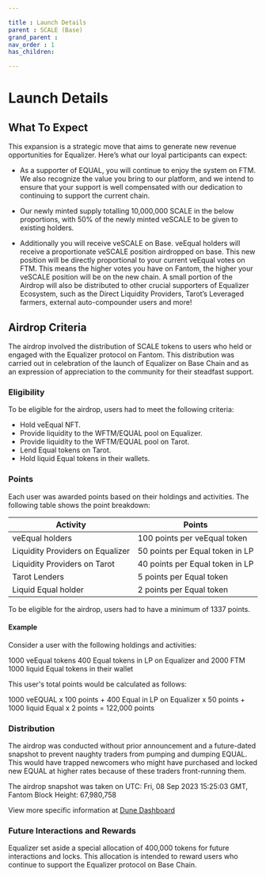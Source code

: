 ```yaml
---

title : Launch Details
parent : SCALE (Base)
grand_parent :
nav_order : 1
has_children:

---
```


# Launch Details

## What To Expect

This expansion is a strategic move that aims to generate new revenue opportunities for Equalizer. Here’s what our loyal participants can expect:

 *  As a supporter of EQUAL, you will continue to enjoy the system on FTM. We also recognize the value you bring to our platform, and we intend to ensure that your support is well compensated with our dedication to continuing to support the current chain.

*  Our newly minted supply totalling 10,000,000 SCALE in the below proportions, with 50% of the newly minted veSCALE to be given to existing holders.

*  Additionally you will receive veSCALE on Base. veEqual holders will receive a proportionate veSCALE position airdropped on base. This new position will be directly proportional to your current veEqual votes on FTM. This means the higher votes you have on Fantom, the higher your veSCALE position will be on the new chain.   A small portion of the Airdrop will also be distributed to other crucial supporters of Equalizer Ecosystem, such as the Direct Liquidity Providers, Tarot’s Leveraged farmers, external auto-compounder users and more! 


##  Airdrop Criteria 


The airdrop involved the distribution of SCALE tokens to users who held or engaged with the Equalizer protocol on Fantom. This distribution was carried out in celebration of the launch of Equalizer on Base Chain and as an expression of appreciation to the community for their steadfast support.





### Eligibility

To be eligible for the airdrop, users had to meet the following criteria:

* Hold veEqual NFT.
* Provide liquidity to the WFTM/EQUAL pool on Equalizer.
* Provide liquidity to the WFTM/EQUAL pool on Tarot.
* Lend Equal tokens on Tarot.
* Hold liquid Equal tokens in their wallets.

### Points

Each user was awarded points based on their holdings and activities. The following table shows the point breakdown:


|Activity| Points |
|--|--|
| veEqual holders | 100 points per veEqual token |
| Liquidity Providers on Equalizer | 50 points per Equal token in LP |
| Liquidity Providers on Tarot | 40 points per Equal token in LP |
| Tarot Lenders | 5 points per Equal token |
| Liquid Equal holder | 2 points per Equal token |


To be eligible for the airdrop, users had to have a minimum of 1337 points.

#### Example

Consider a user with the following holdings and activities:

1000 veEqual tokens
400 Equal tokens in LP on Equalizer and 2000 FTM
1000 liquid Equal tokens in their wallet

This user's total points would be calculated as follows:

1000 veEQUAL x 100 points + 400 Equal in LP on Equalizer x 50 points + 1000 liquid Equal x 2 points = 122,000 points

### Distribution 
 

The airdrop was conducted without prior announcement and a future-dated snapshot to prevent naughty traders from pumping and dumping EQUAL. This would have trapped newcomers who might have purchased and locked new EQUAL at higher rates because of these traders front-running them.  

The airdrop snapshot was taken on UTC: Fri, 08 Sep 2023 15:25:03 GMT,  Fantom Block Height: 67,980,758

View more specific information at [Dune Dashboard](https://dune.com/equal/scale-airdrop) 


### Future Interactions and Rewards

Equalizer set aside a special allocation of 400,000 tokens for future interactions and locks. This allocation is intended to reward users who continue to support the Equalizer protocol on Base Chain.
